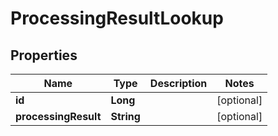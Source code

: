 

# ProcessingResultLookup


## Properties

| Name | Type | Description | Notes |
|------------ | ------------- | ------------- | -------------|
|**id** | **Long** |  |  [optional] |
|**processingResult** | **String** |  |  [optional] |




